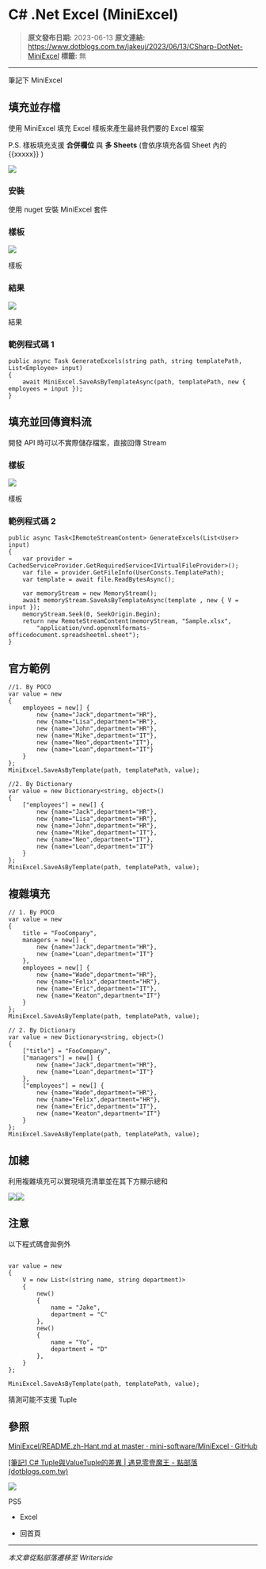 # C# .Net Excel (MiniExcel)

> **原文發布日期:** 2023-06-13
> **原文連結:** https://www.dotblogs.com.tw/jakeuj/2023/06/13/CSharp-DotNet-MiniExcel
> **標籤:** 無

---

筆記下 MiniExcel

## 填充並存檔

使用 MiniExcel 填充 Excel 樣板來產生最終我們要的 Excel 檔案

P.S. 樣板填充支援 **合併欄位** 與 **多 Sheets** (會依序填充各個 Sheet 內的 {{xxxxx}} )

![](https://user-images.githubusercontent.com/12729184/117973630-3527d500-b35f-11eb-95c3-bde255f8114e.png)

### 安裝

使用 nuget 安裝 MiniExcel 套件

### 樣板

![](https://user-images.githubusercontent.com/12729184/114564652-14f2f080-9ca3-11eb-831f-09e3fedbc5fc.png)

樣板

### 結果

![](https://user-images.githubusercontent.com/12729184/114564204-b2015980-9ca2-11eb-900d-e21249f93f7c.png)

結果

### 範例程式碼 1

```
public async Task GenerateExcels(string path, string templatePath, List<Employee> input)
{
    await MiniExcel.SaveAsByTemplateAsync(path, templatePath, new { employees = input });
}
```

## 填充並回傳資料流

開發 API 時可以不實際儲存檔案，直接回傳 Stream

### 樣板

![](https://dotblogsfile.blob.core.windows.net/user/小小朱/90268042-144f-4d7c-832a-d2017fa3242a/1686621414.png.png)

樣板

### 範例程式碼 2

```
public async Task<IRemoteStreamContent> GenerateExcels(List<User> input)
{
    var provider = CachedServiceProvider.GetRequiredService<IVirtualFileProvider>();
    var file = provider.GetFileInfo(UserConsts.TemplatePath);
    var template = await file.ReadBytesAsync();

    var memoryStream = new MemoryStream();
    await memoryStream.SaveAsByTemplateAsync(template , new { V = input });
    memoryStream.Seek(0, SeekOrigin.Begin);
    return new RemoteStreamContent(memoryStream, "Sample.xlsx",
        "application/vnd.openxmlformats-officedocument.spreadsheetml.sheet");
}
```

## 官方範例

```
//1. By POCO
var value = new
{
    employees = new[] {
        new {name="Jack",department="HR"},
        new {name="Lisa",department="HR"},
        new {name="John",department="HR"},
        new {name="Mike",department="IT"},
        new {name="Neo",department="IT"},
        new {name="Loan",department="IT"}
    }
};
MiniExcel.SaveAsByTemplate(path, templatePath, value);

//2. By Dictionary
var value = new Dictionary<string, object>()
{
    ["employees"] = new[] {
        new {name="Jack",department="HR"},
        new {name="Lisa",department="HR"},
        new {name="John",department="HR"},
        new {name="Mike",department="IT"},
        new {name="Neo",department="IT"},
        new {name="Loan",department="IT"}
    }
};
MiniExcel.SaveAsByTemplate(path, templatePath, value);
```

## 複雜填充

```
// 1. By POCO
var value = new
{
    title = "FooCompany",
    managers = new[] {
        new {name="Jack",department="HR"},
        new {name="Loan",department="IT"}
    },
    employees = new[] {
        new {name="Wade",department="HR"},
        new {name="Felix",department="HR"},
        new {name="Eric",department="IT"},
        new {name="Keaton",department="IT"}
    }
};
MiniExcel.SaveAsByTemplate(path, templatePath, value);

// 2. By Dictionary
var value = new Dictionary<string, object>()
{
    ["title"] = "FooCompany",
    ["managers"] = new[] {
        new {name="Jack",department="HR"},
        new {name="Loan",department="IT"}
    },
    ["employees"] = new[] {
        new {name="Wade",department="HR"},
        new {name="Felix",department="HR"},
        new {name="Eric",department="IT"},
        new {name="Keaton",department="IT"}
    }
};
MiniExcel.SaveAsByTemplate(path, templatePath, value);
```

## 加總

利用複雜填充可以實現填充清單並在其下方顯示總和

![](https://dotblogsfile.blob.core.windows.net/user/小小朱/90268042-144f-4d7c-832a-d2017fa3242a/1687257170.png.png)![](https://dotblogsfile.blob.core.windows.net/user/小小朱/90268042-144f-4d7c-832a-d2017fa3242a/1687257311.png.png)

## 注意

以下程式碼會拋例外

```

var value = new
{
    V = new List<(string name, string department)>
    {
        new()
        {
            name = "Jake",
            department = "C"
        },
        new()
        {
            name = "Yo",
            department = "D"
        },
    }
};

MiniExcel.SaveAsByTemplate(path, templatePath, value);
```

猜測可能不支援 Tuple

## 參照

[MiniExcel/README.zh-Hant.md at master · mini-software/MiniExcel · GitHub](https://github.com/mini-software/MiniExcel/blob/master/README.zh-Hant.md#getstart3)

[[筆記] C# Tuple與ValueTuple的差異 | 遇見零壹魔王 - 點部落 (dotblogs.com.tw)](https://dotblogs.com.tw/noncoder/2019/09/28/tuple-new-old)

![](https://card.psnprofiles.com/1/jakeuj.png)

PS5

* Excel

* 回首頁

---

*本文章從點部落遷移至 Writerside*
